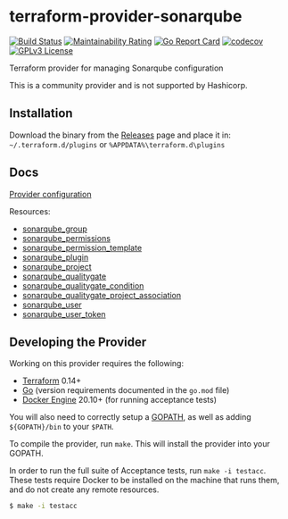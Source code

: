 # terraform-provider-sonarqube

[![Build Status](https://cloud.drone.io/api/badges/jdamata/terraform-provider-sonarqube/status.svg)](https://cloud.drone.io/jdamata/terraform-provider-sonarqube)
[![Maintainability Rating](https://sonarcloud.io/api/project_badges/measure?project=jdamata_terraform-provider-sonarqube&metric=sqale_rating)](https://sonarcloud.io/dashboard?id=jdamata_terraform-provider-sonarqube)
[![Go Report Card](https://goreportcard.com/badge/github.com/jdamata/terraform-provider-sonarqube)](https://goreportcard.com/report/github.com/jdamata/terraform-provider-sonarqube)
[![codecov](https://codecov.io/gh/jdamata/terraform-provider-sonarqube/branch/master/graph/badge.svg)](https://codecov.io/gh/jdamata/terraform-provider-sonarqube)
[![GPLv3 License](https://img.shields.io/badge/License-GPL%20v3-yellow.svg)](https://opensource.org/licenses/)

Terraform provider for managing Sonarqube configuration

This is a community provider and is not supported by Hashicorp.

## Installation
Download the binary from the [Releases](https://github.com/jdamata/terraform-provider-sonarqube/releases/latest) page and place it in: ```~/.terraform.d/plugins``` or ```%APPDATA%\terraform.d\plugins```

## Docs
[Provider configuration](docs/provider.md)

Resources:
- [sonarqube_group](docs/sonarqube_group.md)
- [sonarqube_permissions](docs/sonarqube_permissions.md)
- [sonarqube_permission_template](docs/sonarqube_permission_template.md)
- [sonarqube_plugin](docs/sonarqube_plugin.md)
- [sonarqube_project](docs/sonarqube_project.md)
- [sonarqube_qualitygate](docs/sonarqube_qualitygate.md)
- [sonarqube_qualitygate_condition](docs/sonarqube_qualitygate_condition.md)
- [sonarqube_qualitygate_project_association](docs/sonarqube_qualitygate_project_association.md)
- [sonarqube_user](docs/sonarqube_user.md)
- [sonarqube_user_token](docs/sonarqube_user_token.md)

## Developing the Provider

Working on this provider requires the following:

* [Terraform](https://www.terraform.io/downloads.html) 0.14+
* [Go](http://www.golang.org) (version requirements documented in the `go.mod` file)
* [Docker Engine](https://docs.docker.com/engine/install/) 20.10+ (for running acceptance tests)

You will also need to correctly setup a [GOPATH](http://golang.org/doc/code.html#GOPATH), as well as adding `${GOPATH}/bin` to your `$PATH`.

To compile the provider, run `make`. This will install the provider into your GOPATH.

In order to run the full suite of Acceptance tests, run `make -i testacc`. These tests require Docker to be installed on the machine that runs them, and do not create any remote resources.

```sh
$ make -i testacc
```
